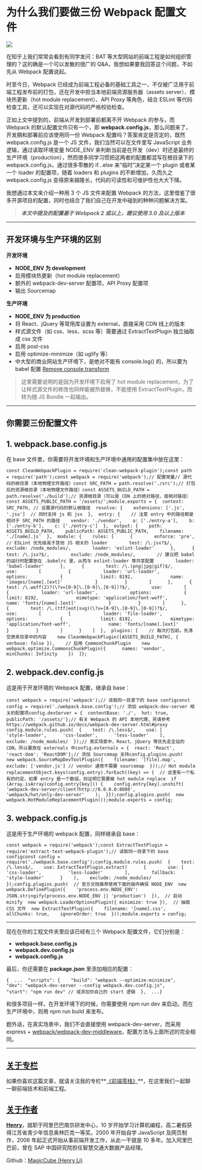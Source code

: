 # 为什么我们要做三份 Webpack 配置文件

![](https://pic4.zhimg.com/v2-428e325a87d01d02923ad2ed4c3e785a_b.jpg)

在知乎上我们常常会看到有同学发问：BAT 等大型网站的前端工程是如何组织管理的？这的确是一个可以发散的很广的 Q&A，我想如果要我回答这个问题，不如先从 Webpack 配置说起。

时至今日，Webpack 已经成为前端工程必备的基础工具之一，不仅被广泛用于前端工程发布前的打包，还在开发中担当本地前端资源服务器（assets server）、模块热更新（hot module replacement）、API Proxy 等角色，结合 ESLint 等代码检查工具，还可以实现在对源代码的严格校验检查。

正如上文中提到的，前端从开发到部署前都离不开 Webpack 的参与，而 Webpack 的默认配置文件只有一个，即 **webpack.config.js**，那么问题来了，开发期和部署前应该使用同一份 Webpack 配置吗？答案肯定是否定的，既然 webpack.config.js 是一个 JS 文件，我们当然可以在文件里写 JavaScript 业务逻辑，通过读取环境变量 NODE_ENV 来判断当前是在开发（dev）时还是最终的生产环境（production），然而很多同学习惯把这两者的配置都混写在根目录下的 webpack.config.js，通过很多零散的 if...else 来“临时”决定某一个 plugin 或者某一个 loader 的配置项，随着 loaders 和 plugins 的不断增加，久而久之 webpack.config.js 变得原来越隆长，代码的可读性和可维护性也大大下降。

我想通过本文来介绍一种用 3 个 JS 文件来配置 Webpack 的方法，这里借鉴了很多开源项目的配置，同时也结合了我们自己在开发中碰到的种种问题解决方案。

> **_本文中提及的配置基于 Webpack 2 或以上，建议使用 3.0 及以上版本_**

* * *

## **开发环境与生产环境的区别**

**开发环境**

*   **NODE_ENV 为 development**
*   启用模块热更新（hot module replacement）
*   额外的 webpack-dev-server 配置项，API Proxy 配置项
*   输出 Sourcemap

**生产环境**

*   **NODE_ENV 为 production**
*   将 React、jQuery 等常用库设置为 external，直接采用 CDN 线上的版本
*   样式源文件（如 css、less、scss 等）需要通过 ExtractTextPlugin 独立抽取成 css 文件
*   启用 post-css
*   启用 optimize-minimize（如 uglify 等）
*   中大型的商业网站生产环境下，是绝对不能有 console.log() 的，所以要为 babel 配置 [Remove console transform](http:https://babeljs.io/docs/plugins/transform-remove-console/)

> 这里需要说明的是因为开发环境下启用了 hot module replacement，为了让样式源文件的修改也同样能被热替换，不能使用 ExtractTextPlugin，而转为随 JS Bundle 一起输出。

* * *

## **你需要三份配置文件**

## **1\. webpack.base.config.js**

在 base 文件里，你需要将开发环境和生产环境中通用的配置集中放在这里：

<div>

    const CleanWebpackPlugin = require('clean-webpack-plugin');const path = require('path');const webpack = require('webpack');// 配置常量// 源代码的根目录（本地物理文件路径）const SRC_PATH = path.resolve('./src');// 打包后的资源根目录（本地物理文件路径）const ASSETS_BUILD_PATH = path.resolve('./build');// 资源根目录（可以是 CDN 上的绝对路径，或相对路径）const ASSETS_PUBLIC_PATH = '/assets/';module.exports = {  context: SRC_PATH, // 设置源代码的默认根路径  resolve: {    extensions: ['.js', '.jsx']  // 同时支持 js 和 jsx  },  entry: {    // 注意 entry 中的路径都是相对于 SRC_PATH 的路径    vendor: './vendor',    a: ['./entry-a'],    b: ['./entry-b'],    c: ['./entry-c']  },  output: {    path: ASSETS_BUILD_PATH,    publicPath: ASSETS_PUBLIC_PATH,    filename: './[name].js'  },  module: {    rules: [      {        enforce: 'pre',  // ESLint 优先级高于其他 JS 相关的 loader        test: /\.jsx?$/,        exclude: /node_modules/,        loader: 'eslint-loader'      },      {        test: /\.jsx?$/,        exclude: /node_modules/,        // 建议把 babel 的运行时配置放在 .babelrc 里，从而与 eslint-loader 等共享配置        loader: 'babel-loader'      },      {        test: /\.(png|jpg|gif)$/,        use:        [          {            loader: 'url-loader',            options:            {              limit: 8192,              name: 'images/[name].[ext]'            }          }        ]      },      {        test: /\.woff(2)?(\?v=[0-9]\.[0-9]\.[0-9])?$/,        use:        [          {            loader: 'url-loader',            options:            {              limit: 8192,              mimetype: 'application/font-woff',              name: 'fonts/[name].[ext]'            }          }        ]      },      {        test: /\.(ttf|eot|svg)(\?v=[0-9]\.[0-9]\.[0-9])?$/,        use:        [          {            loader: 'file-loader',            options:            {              limit: 8192,              mimetype: 'application/font-woff',              name: 'fonts/[name].[ext]'            }          }        ]      }    ]  },  plugins: [    // 每次打包前，先清空原来目录中的内容    new CleanWebpackPlugin([ASSETS_BUILD_PATH], { verbose: false }),    // 启用 CommonChunkPlugin    new webpack.optimize.CommonsChunkPlugin({      names: 'vendor',      minChunks: Infinity    })  ]};

</div>

## **2\. webpack.dev.config.js**

这是用于开发环境的 Webpack 配置，继承自 base：

<div>

    const webpack = require('webpack');// 读取同一目录下的 base configconst config = require('./webpack.base.config');// 添加 webpack-dev-server 相关的配置项config.devServer = {  contentBase: './',  hot: true,  publicPath: '/assets/'};// 有关 Webpack 的 API 本地代理，另请参考 https://webpack.github.io/docs/webpack-dev-server.html#proxy config.module.rules.push(  {    test: /\.less$/,    use: [      'style-loader',      'css-loader',      'less-loader'    ],    exclude: /node_modules/  });// 真实场景中，React、jQuery 等优先走全站的 CDN，所以要放在 externals 中config.externals = {  react: 'React',  'react-dom': 'ReactDOM'};// 添加 Sourcemap 支持config.plugins.push(  new webpack.SourceMapDevToolPlugin({    filename: '[file].map',    exclude: ['vendor.js'] // vendor 通常不需要 sourcemap  }));// Hot module replacementObject.keys(config.entry).forEach((key) => {  // 这里有一个私有的约定，如果 entry 是一个数组，则证明它需要被 hot module replace  if (Array.isArray(config.entry[key])) {    config.entry[key].unshift(      'webpack-dev-server/client?http://0.0.0.0:8080',      'webpack/hot/only-dev-server'    );  }});config.plugins.push(  new webpack.HotModuleReplacementPlugin());module.exports = config;

</div>

## **3\. webpack.config.js**

这是用于生产环境的 webpack 配置，同样继承自 base：

<div>

    const webpack = require('webpack');const ExtractTextPlugin = require('extract-text-webpack-plugin');// 读取同一目录下的 base configconst config = require('./webpack.base.config');config.module.rules.push(  {    test: /\.less$/,    use: ExtractTextPlugin.extract(      {        use: [          'css-loader',          'less-loader'        ],        fallback: 'style-loader'      }    ),    exclude: /node_modules/  });config.plugins.push(  // 官方文档推荐使用下面的插件确保 NODE_ENV  new webpack.DefinePlugin({    'process.env.NODE_ENV': JSON.stringify(process.env.NODE_ENV || 'production')  }),  // 启动 minify  new webpack.LoaderOptionsPlugin({ minimize: true }),  // 抽取 CSS 文件  new ExtractTextPlugin({    filename: '[name].css',    allChunks: true,    ignoreOrder: true  }));module.exports = config;

</div>

* * *

现在在你的工程文件夹里应该已经有三个 Webpack 配置文件，它们分别是：

*   **webpack.base.config.js**
*   **webpack.dev.config.js**
*   **webpack.config.js**

最后，你还需要在 **package.json** 里添加相应的配置：

<div>

    {  ...  "scripts": {    "build": "webpack --optimize-minimize",    "dev": "webpack-dev-server --config webpack.dev.config.js",    "start": "npm run dev" // 或添加你自己的 start 逻辑  },  ...}

</div>

和很多项目一样，在开发环境下的时候，你需要使用 npm run dev 来启动，而在生产环境中，则用 npm run build 来发布。

题外话，在真实场景中，我们不会直接使用 webpack-dev-server，而采用 express + [webpack/webpack-dev-middleware](http:https://github.com/webpack/webpack-dev-middleware)，配置方法与上面所述的完全相同。

* * *

## [关于专栏](https://zhuanlan.zhihu.com/fr0nt-end)

如果你喜欢这篇文章，就请关注我的专栏**<u>[《前端零栈》](https://zhuanlan.zhihu.com/fr0nt-end)</u>**，在这里我们一起聊一聊前端技术和前端工程。

## [关于作者](https://www.zhihu.com/people/henry-li-03/answers)

**<u>[Henry](https://www.zhihu.com/people/henry-li-03/answers)</u>**，就职于阿里巴巴南京研发中心，10 岁开始学习计算机编程，高二暑假获得江苏省青少年信息奥林匹克一等奖。2000 年开始自学 JavaScript 及网页制作，2006 年起正式开始从事前端开发工作，从此一干就是 10 多年。加入阿里巴巴前，曾在 SAP 中国研究院担任智慧交通大数据产品经理。

Github：<u>[MagicCube (Henry Li)](http:http://github.com/magiccube)</u>